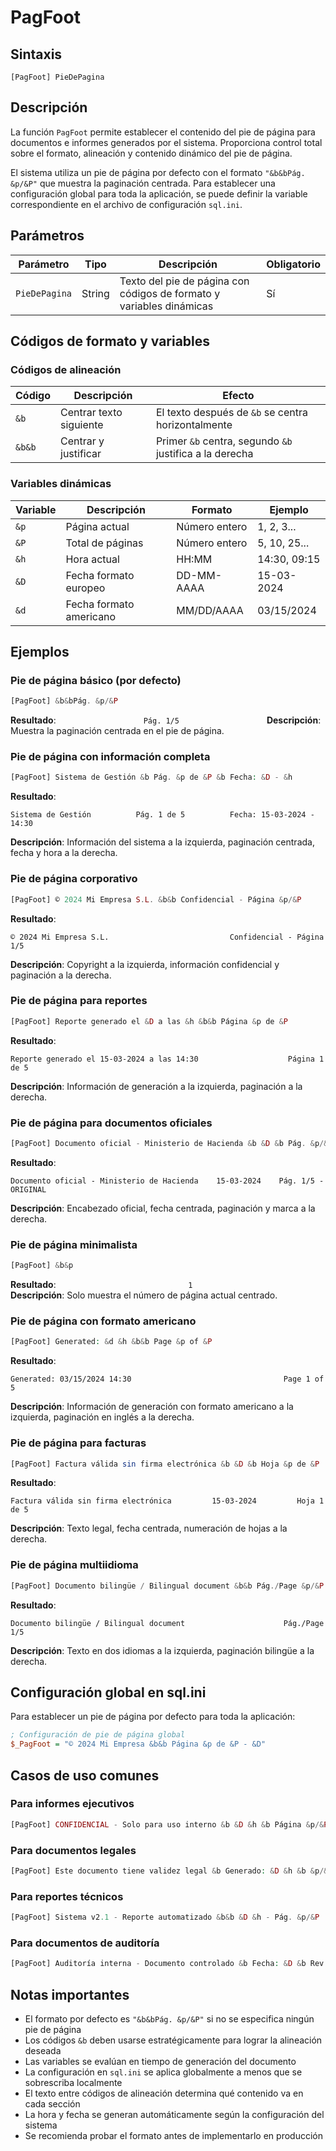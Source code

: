 # PagFoot

## Sintaxis

```
[PagFoot] PieDePagina
```

## Descripción

La función `PagFoot` permite establecer el contenido del pie de página para documentos e informes generados por el sistema. Proporciona control total sobre el formato, alineación y contenido dinámico del pie de página.

El sistema utiliza un pie de página por defecto con el formato `"&b&bPág. &p/&P"` que muestra la paginación centrada. Para establecer una configuración global para toda la aplicación, se puede definir la variable correspondiente en el archivo de configuración `sql.ini`.

## Parámetros

| Parámetro | Tipo | Descripción | Obligatorio |
|-----------|------|-------------|-------------|
| `PieDePagina` | String | Texto del pie de página con códigos de formato y variables dinámicas | Sí |

## Códigos de formato y variables

### Códigos de alineación
| Código | Descripción | Efecto |
|--------|-------------|--------|
| `&b` | Centrar texto siguiente | El texto después de `&b` se centra horizontalmente |
| `&b&b` | Centrar y justificar | Primer `&b` centra, segundo `&b` justifica a la derecha |

### Variables dinámicas
| Variable | Descripción | Formato | Ejemplo |
|----------|-------------|---------|---------|
| `&p` | Página actual | Número entero | 1, 2, 3... |
| `&P` | Total de páginas | Número entero | 5, 10, 25... |
| `&h` | Hora actual | HH:MM | 14:30, 09:15 |
| `&D` | Fecha formato europeo | DD-MM-AAAA | 15-03-2024 |
| `&d` | Fecha formato americano | MM/DD/AAAA | 03/15/2024 |

## Ejemplos

### Pie de página básico (por defecto)
```php
[PagFoot] &b&bPág. &p/&P
```
**Resultado**: `                    Pág. 1/5                    `
**Descripción**: Muestra la paginación centrada en el pie de página.

### Pie de página con información completa
```php
[PagFoot] Sistema de Gestión &b Pág. &p de &P &b Fecha: &D - &h
```
**Resultado**: 
```
Sistema de Gestión          Pág. 1 de 5          Fecha: 15-03-2024 - 14:30
```
**Descripción**: Información del sistema a la izquierda, paginación centrada, fecha y hora a la derecha.

### Pie de página corporativo
```php
[PagFoot] © 2024 Mi Empresa S.L. &b&b Confidencial - Página &p/&P
```
**Resultado**:
```
© 2024 Mi Empresa S.L.                           Confidencial - Página 1/5
```
**Descripción**: Copyright a la izquierda, información confidencial y paginación a la derecha.

### Pie de página para reportes
```php
[PagFoot] Reporte generado el &D a las &h &b&b Página &p de &P
```
**Resultado**:
```
Reporte generado el 15-03-2024 a las 14:30                    Página 1 de 5
```
**Descripción**: Información de generación a la izquierda, paginación a la derecha.

### Pie de página para documentos oficiales
```php
[PagFoot] Documento oficial - Ministerio de Hacienda &b &D &b Pág. &p/&P - ORIGINAL
```
**Resultado**:
```
Documento oficial - Ministerio de Hacienda    15-03-2024    Pág. 1/5 - ORIGINAL
```
**Descripción**: Encabezado oficial, fecha centrada, paginación y marca a la derecha.

### Pie de página minimalista
```php
[PagFoot] &b&p
```
**Resultado**: `                              1                              `
**Descripción**: Solo muestra el número de página actual centrado.

### Pie de página con formato americano
```php
[PagFoot] Generated: &d &h &b&b Page &p of &P
```
**Resultado**:
```
Generated: 03/15/2024 14:30                                  Page 1 of 5
```
**Descripción**: Información de generación con formato americano a la izquierda, paginación en inglés a la derecha.

### Pie de página para facturas
```php
[PagFoot] Factura válida sin firma electrónica &b &D &b Hoja &p de &P
```
**Resultado**:
```
Factura válida sin firma electrónica         15-03-2024         Hoja 1 de 5
```
**Descripción**: Texto legal, fecha centrada, numeración de hojas a la derecha.

### Pie de página multiidioma
```php
[PagFoot] Documento bilingüe / Bilingual document &b&b Pág./Page &p/&P
```
**Resultado**:
```
Documento bilingüe / Bilingual document                      Pág./Page 1/5
```
**Descripción**: Texto en dos idiomas a la izquierda, paginación bilingüe a la derecha.

## Configuración global en sql.ini

Para establecer un pie de página por defecto para toda la aplicación:

```ini
; Configuración de pie de página global
$_PagFoot = "© 2024 Mi Empresa &b&b Página &p de &P - &D"
```

## Casos de uso comunes

### Para informes ejecutivos
```php
[PagFoot] CONFIDENCIAL - Solo para uso interno &b &D &h &b Página &p/&P
```

### Para documentos legales
```php
[PagFoot] Este documento tiene validez legal &b Generado: &D &h &b &p/&P
```

### Para reportes técnicos
```php
[PagFoot] Sistema v2.1 - Reporte automatizado &b&b &D &h - Pág. &p/&P
```

### Para documentos de auditoría
```php
[PagFoot] Auditoría interna - Documento controlado &b Fecha: &D &b Rev. &p/&P
```

## Notas importantes

- El formato por defecto es `"&b&bPág. &p/&P"` si no se especifica ningún pie de página
- Los códigos `&b` deben usarse estratégicamente para lograr la alineación deseada
- Las variables se evalúan en tiempo de generación del documento
- La configuración en `sql.ini` se aplica globalmente a menos que se sobrescriba localmente
- El texto entre códigos de alineación determina qué contenido va en cada sección
- La hora y fecha se generan automáticamente según la configuración del sistema
- Se recomienda probar el formato antes de implementarlo en producción